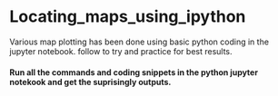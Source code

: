 # Locating_maps_using_ipython
Various map plotting has been done using basic python coding in the jupyter notebook.
follow to try and practice for best results.
#### Run all the commands and coding snippets in the python jupyter notekook and get the suprisingly outputs.
